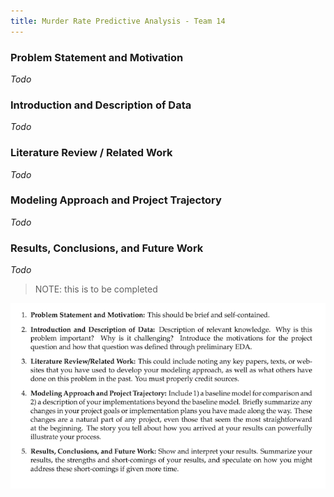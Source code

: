 ```yaml
---
title: Murder Rate Predictive Analysis - Team 14 
---
```


### Problem Statement and Motivation
*Todo*

### Introduction and Description of Data
*Todo*

### Literature Review / Related Work
*Todo*

### Modeling Approach and Project Trajectory
*Todo*

### Results, Conclusions, and Future Work
*Todo*

> NOTE: this is to be completed

![png](misc/report_requirements.png)
